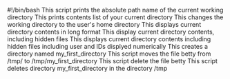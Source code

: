 #!/bin/bash
This script prints the absolute path name of the current working directory
This prints contents list of your current directory
This changes the working directory to the user's home directory
This displays current directory contents in long format
This display current directory contents, including hidden files
This displays current directory contents including hidden files including user and IDs displyed numerically
This creates a directory named my_first_directory
This script moves the file betty from /tmp/ to /tmp/my_first_directory
This script delete the file betty
This script deletes directory my_first_directory in the directory /tmp
